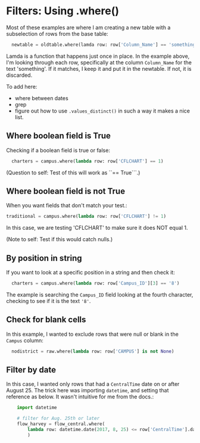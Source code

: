# Filters: Using .where()

Most of these examples are where I am creating a new table with a subselection of rows from the base table:

``` python
  newtable = oldtable.where(lamda row: row['Column_Name'] == 'something')
```

Lamda is a function that happens just once in place. In the example above, I'm looking through each row, specifically at the column ``Column_Name`` for the text 'something'. If it matches, I keep it and put it in the newtable. If not, it is discarded.

To add here:

* where between dates
* grep
* figure out how to use ``.values_distinct()`` in such a way it makes a nice list.

## Where boolean field is True

Checking if a boolean field is true or false:

``` python
  charters = campus.where(lambda row: row['CFLCHART'] == 1)
```

(Question to self: Test of this will work as ``== True```.)

## Where boolean field is not True


When you want fields that don't match your test.:

``` python
traditional = campus.where(lambda row: row['CFLCHART'] != 1)
```

In this case, we are testing 'CFLCHART' to make sure it does NOT equal 1.

(Note to self: Test if this would catch nulls.)

## By position in string

If you want to look at a specific position in a string and then check it:

``` python
  charters = campus.where(lambda row: row['Campus_ID'][3] == '8')
```

The example is searching the ``Campus_ID`` field looking at the fourth character, checking to see if it is the text ``'8'``.

## Check for blank cells


In this example, I wanted to exclude rows that were null or blank in the `Campus` column:

``` python
  nodistrict = raw.where(lambda row: row['CAMPUS'] is not None)
```

## Filter by date

In this case, I wanted only rows that had a `CentralTime` date on or after August 25. The trick here was importing `datetime`, and setting that reference as below. It wasn't intuitive for me from the docs.:

``` python
    import datetime

    # filter for Aug. 25th or later
    flow_harvey = flow_central.where(
        lambda row: datetime.date(2017, 8, 25) <= row['CentralTime'].date()
        )
```
